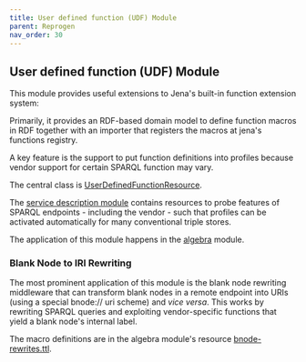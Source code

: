 ```yaml
---
title: User defined function (UDF) Module
parent: Reprogen
nav_order: 30
---
```


## User defined function (UDF) Module

This module provides useful extensions to Jena's built-in function extension system:

Primarily, it provides an RDF-based domain model to define function macros in RDF together with an importer that registers the macros at jena's functions registry.

A key feature is the support to put function definitions into profiles because vendor support for certain SPARQL function may vary.

The central class is [UserDefinedFunctionResource](src/main/java/org/aksw/jena_sparql_api/user_defined_function/UserDefinedFunctionResource.java).


The [service description module](../jena-sparql-api-service-description) contains resources to probe features of SPARQL endpoints - including the vendor - such that profiles can be activated automatically for many conventional triple stores.


The application of this module happens in the [algebra](../../jenax-arq-parent/jenax-arq-algebra) module.


### Blank Node to IRI Rewriting

The most prominent application of this module is the blank node rewriting middleware that can transform blank nodes in a remote endpoint into URIs (using a special bnode:// uri scheme) and *vice versa*.
This works by rewriting SPARQL queries and exploiting vendor-specific functions that yield a blank node's internal label.


The macro definitions are in the algebra module's resource [bnode-rewrites.ttl](../../jenax-arq-parent/jenax-arq-algebra/src/main/resources/bnode-rewrites.ttl).



